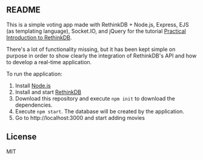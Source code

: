 ## README
This is a simple voting app made with RethinkDB + Node.js, Express, EJS (as templating language), Socket.IO, and jQuery for the tutorial [Practical Introduction to RethinkDB](http://tutorials.pluralsight.com/nosql-databases/a-practical-introduction-to-rethinkdb?status=in-review).

There's a lot of functionality missing, but it has been kept simple on purpose in order to show clearly the integration of RethinkDB's API and how to develop a real-time application.

To run the application:

1. Install [Node.js](https://nodejs.org/en/download/)
2. Install and start [RethinkDB](http://rethinkdb.com/docs/install/)
3. Download this repository and execute `npm init` to download the dependencies.
4. Execute `npm start`. The database will be created by the application.
5. Go to http://localhost:3000 and start adding movies

## License
MIT